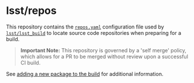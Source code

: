 lsst/repos
==========

This repository contains the [`repos.yaml`](etc/repos.yaml) configuration file
used by [`lsst/lsst_build`](https://github.com/lsst/lsst_build) to locate
source code repositories when preparing for a build.

> **Important Note:** This repository is governed by a 'self merge' policy,
> which allows for a PR to be merged without review upon a successful CI build.

See [adding a new package to the build](https://developer.lsst.io/stack/adding-a-new-package.html) for additional information.
